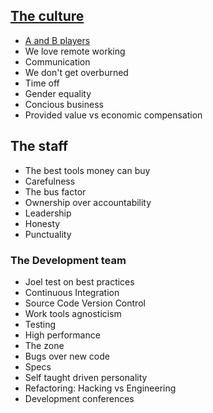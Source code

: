 ## [The culture](./culture.md)

* [A and B players](./culture.md#a-and-b-players)
* We love remote working
* Communication
* We don't get overburned
* Time off
* Gender equality
* Concious business
* Provided value vs economic compensation

## The staff

* The best tools money can buy
* Carefulness
* The bus factor
* Ownership over accountability
* Leadership
* Honesty
* Punctuality

### The Development team

* Joel test on best practices
* Continuous Integration
* Source Code Version Control
* Work tools agnosticism
* Testing
* High performance
* The zone
* Bugs over new code
* Specs
* Self taught driven personality
* Refactoring: Hacking vs Engineering
* Development conferences

